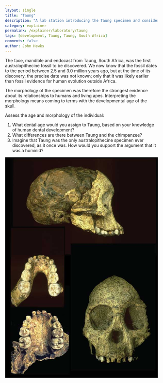 ```yaml
---
layout: single 
title: "Taung" 
description: "A lab station introducing the Taung specimen and considering its age." 
category: explainer
permalink: /explainer/laboratory/taung
tags: [development, Taung, Taung, South Africa] 
comments: false 
author: John Hawks 
---
```



The face, mandible and endocast from Taung, South Africa, was the first australopithecine fossil to be discovered. We now know that the fossil dates to the period between 2.5 and 3.0 million years ago, but at the time of its discovery, the precise date was not known; only that it was likely earlier than fossil evidence for human evolution outside Africa. 



The morphology of the specimen was therefore the strongest evidence about its relationships to humans and living apes. Interpreting the morphology means coming to terms with the developmental age of the skull. 


Assess the age and morphology of the individual: 


<ol>
<li>What dental age would you assign to Taung, based on your knowledge of human dental development? </li>

<li>What differences are there between Taung and the chimpanzee? </li>

<li>Imagine that Taung was the only australopithecine specimen ever discovered, as it once was. How  would you support the argument that it was a hominid? </li>

</ol>

<div class="middle-picture">
<img src="/graphics/taung_composite_2010.jpg" />
</div>


